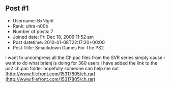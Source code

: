 ## Post #1
- Username: BxNight
- Rank: ultra-n00b
- Number of posts: 7
- Joined date: Fri Dec 18, 2009 11:52 am
- Post datetime: 2010-01-08T22:17:20+00:00
- Post Title: Smackdown Games For The PS2

i want to uncompress all the Ch.pac files from the SVR series simply cause i want to do what brienj is doing for 360 users i have added the link to the ps2 ch.pac folder hopefully someone can help me out
[http://www.filefront.com/15317805/ch.rar](http://www.filefront.com/15317805/ch.rar)
